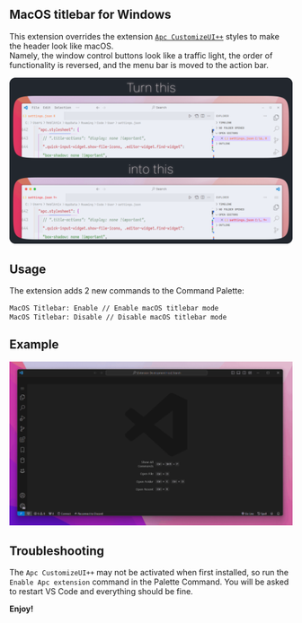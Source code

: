 ## MacOS titlebar for Windows

This extension overrides the extension [`Apc CustomizeUI++`](https://marketplace.visualstudio.com/items?itemName=drcika.apc-extension) styles to make the header look like macOS. <br />
Namely, the window control buttons look like a traffic light, the order of functionality is reversed, and the menu bar is moved to the action bar.

<p align="center">
  <img src="https://raw.githubusercontent.com/healknix/macos-titlebar-for-windows/main/src/comparison.png" alt="Comparison"> 
</p>

## Usage

The extension adds 2 new commands to the Command Palette:

```text
MacOS Titlebar: Enable // Enable macOS titlebar mode
MacOS Titlebar: Disable // Disable macOS titlebar mode
```

## Example

<p align="center">
  <img src="https://raw.githubusercontent.com/healknix/macos-titlebar-for-windows/main/src/example.gif" alt="Example"> 
</p>

## Troubleshooting

The `Apc CustomizeUI++` may not be activated when first installed, so run the `Enable Apc extension` command in the Palette Command. You will be asked to restart VS Code and everything should be fine.

**Enjoy!**

